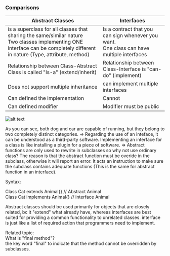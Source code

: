 
### Comparisons 

| Abstract Classes | Interfaces | 
| ---------------- | -------------|
| is a superclass for all classes that sharing the same/similar nature  <br> Two classes implementing ONE interface can be completely different in nature (Type, attribute, method)   | Is a contract that you can sign whenever you want. <br> One class can have multiple interfaces | 
| Relationship between Class-Abstract Class is called "Is-a" (extend/inherit)      | Relationship between Class-Interface is "can-do" (implement)| 
| Does not support multiple inheritance| can implement multiple interfaces | 
| Can defined the implementation | Cannot |
| Can defined modifier | Modifier must be public |

![alt text](https://viblo.asia/uploads/0b503d7f-4e21-4447-a0a2-9ae31856df3c.png)

As you can see, both dog and car are capable of running, but they belong to two completely distinct categories. 
=> Regarding the use of an inteface, it can be understood as a third-party software. Implementing an interface for a class is like installing a plugin for a piece of software.
=> Abstract functions are only used to rewrite in subclasses so why not use ordinary class? The reason is that the abstract function must be overide in the subclass, otherwise it will report an error. It acts an instruction to make sure the subclass contains adequate functions (This is the same for abstract function in an interface).

Syntax:

Class Cat extends Animal{}  // Abstract Animal  
Class Cat implements Animal{} // interface Animal  

Abstract classes should be used primarily for objects that are closely related, bc it "extend" what already have, whereas interfaces are best suited for providing a common functionality to unrelated classes.
interface is just like a list of required action that programmers need to implement.

Related topic:  
What is "final method"?  
the key word "final" to indicate that the method cannot be overridden by subclasses.
